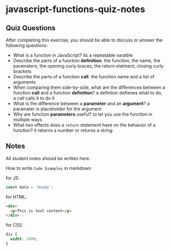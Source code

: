 # javascript-functions-quiz-notes

## Quiz Questions

After completing this exercise, you should be able to discuss or answer the following questions:

- What is a function in JavaScript?
  its a repeatable varaible
- Describe the parts of a function **definition**.
  the function, the name, the paramaters, the opening curly braces, the return statment, closing curly brackets
- Describe the parts of a function **call**.
  the function name and a list of arguments
- When comparing them side-by-side, what are the differences between a function **call** and a function **definition**?
  a defintion defienes what to do, a call calls it to do it
- What is the difference between a **parameter** and an **argument**?
  a paramater is placeholder for the argument
- Why are function **parameters** useful?
  to let you use the function in multiple ways
- What two effects does a `return` statement have on the behavior of a function?
  it returns a number or returns a string

## Notes

All student notes should be written here.

How to write `Code Examples` in markdown

for JS:

```javascript
const data = 'Howdy';
```

for HTML:

```html
<div>
  <p>This is text content</p>
</div>
```

for CSS:

```css
div {
  width: 100%;
}
```

